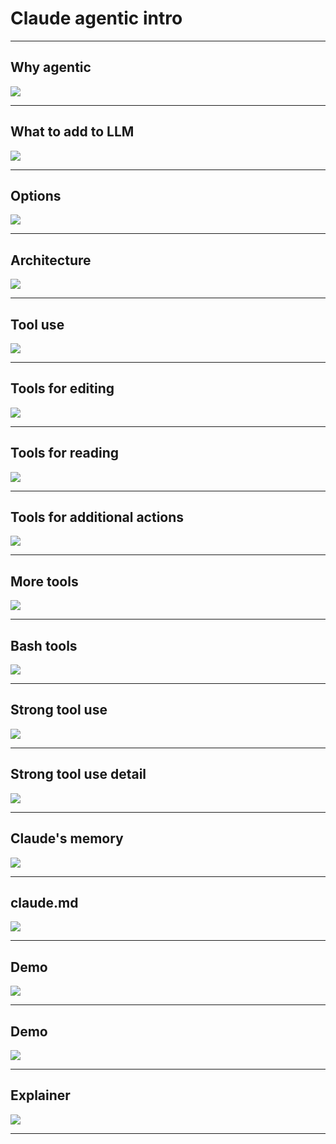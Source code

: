 # Claude agentic intro

---

## Why agentic

![](../images/01.png) 

---

## What to add to LLM

![](../images/02.png) 

---

## Options

![](../images/03.png) 

---

## Architecture

![](../images/04.png) 

---

## Tool use

![](../images/05.png) 

---

## Tools for editing

![](../images/06.png) 

---


## Tools for reading

![](../images/07.png) 

---

## Tools for additional actions

![](../images/08.png) 

---

## More tools

![](../images/09.png) 

---

## Bash tools

![](../images/10.png) 

---

## Strong tool use

![](../images/11.png) 

---


## Strong tool use detail

![](../images/12.png) 

---


## Claude's memory

![](../images/13.png) 

---


## claude.md

![](../images/14.png) 

---

## Demo

![](../images/15.png) 

---

## Demo

![](../images/16.png) 

---

## Explainer

![](../images/17.png) 

---